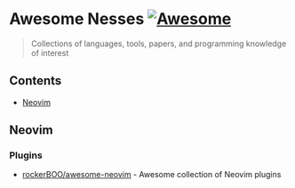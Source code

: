 <!-- lint ignore awesome-git-repo-age -->

# Awesome Nesses [![Awesome](https://cdn.rawgit.com/sindresorhus/awesome/d7305f38d29fed78fa85652e3a63e154dd8e8829/media/badge.svg)](https://github.com/sindresorhus/awesome)

> Collections of languages, tools, papers, and programming knowledge of interest

<!-- Uncomment the awesome badge when the repository is added to awesome main list.
[![Awesome](https://awesome.re/badge-flat.svg)](https://awesome.re)
-->

## Contents

- [Neovim](#neovim)

## Neovim

### Plugins

- [rockerBOO/awesome-neovim](https://github.com/rockerBOO/awesome-neovim) - Awesome collection of Neovim plugins
